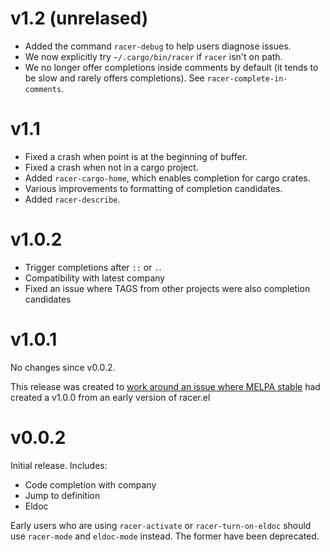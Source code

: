 # v1.2 (unrelased)

* Added the command `racer-debug` to help users diagnose issues.
* We now explicitly try `~/.cargo/bin/racer` if `racer` isn't on path.
* We no longer offer completions inside comments by default (it tends
  to be slow and rarely offers completions). See
  `racer-complete-in-comments`.

# v1.1

* Fixed a crash when point is at the beginning of buffer.
* Fixed a crash when not in a cargo project.
* Added `racer-cargo-home`, which enables completion for cargo crates.
* Various improvements to formatting of completion candidates.
* Added `racer-describe`.

# v1.0.2

* Trigger completions after `::` or `.`.
* Compatibility with latest company
* Fixed an issue where TAGS from other projects were also completion
  candidates

# v1.0.1

No changes since v0.0.2.

This release was created to [work around an issue
where MELPA stable](https://github.com/milkypostman/melpa/issues/3205)
had created a v1.0.0 from an early version of racer.el

# v0.0.2

Initial release. Includes:

* Code completion with company
* Jump to definition
* Eldoc

Early users who are using `racer-activate` or `racer-turn-on-eldoc`
should use `racer-mode` and `eldoc-mode` instead. The former have been
deprecated.
